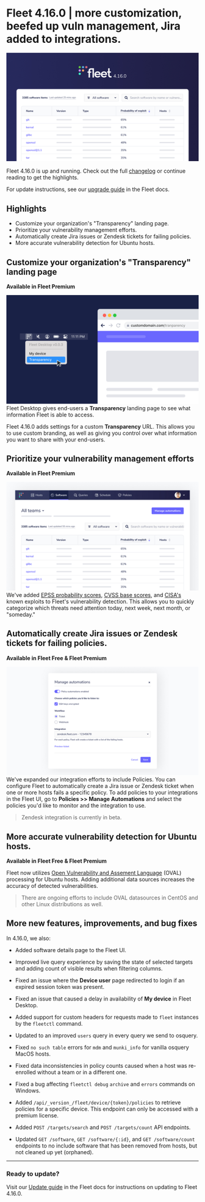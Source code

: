 # Fleet 4.16.0 | more customization, beefed up vuln management, Jira added to integrations. 

![Fleet 4.16.0](<../website/assets/images/articles/4.16.0-cover-1600x900@2x.jpg>)

Fleet 4.16.0 is up and running. Check out the full [changelog](https://github.com/fleetdm/fleet/releases/tag/fleet-v4.16.0) or continue reading to get the highlights.

For update instructions, see our [upgrade guide](https://fleetdm.com/docs/deploying/upgrading-fleet) in the Fleet docs.

## Highlights
- Customize your organization's "Transparency" landing page. 
- Prioritize your vulnerability management efforts.
- Automatically create Jira issues or Zendesk tickets for failing policies.
- More accurate vulnerability detection for Ubuntu hosts.

## Customize your organization's "Transparency" landing page
**Available in Fleet Premium**

![Customize your "Transparency" landing page.](<../website/assets/images/articles/fleet-4.16.0-custom-transparency-link-1600x900@2x.jpg>)
Fleet Desktop gives end-users a **Transparency** landing page to see what information Fleet is able to access.

Fleet 4.16.0 adds settings for a custom **Transparency** URL. This allows you to use custom branding, as well as giving you control over what information you want to share with your end-users. 

## Prioritize your vulnerability management efforts
**Available in Fleet Premium**

![Prioritize your vulnerability management efforts](<../website/assets/images/articles/fleet-4.16.0-probability-of-exploit-1600x900@2x.jpg>)
We've added [EPSS probability scores](https://www.first.org/epss/), [CVSS base scores](https://nvd.nist.gov/), and [CISA's](https://www.cisa.gov/) known exploits to Fleet's vulnerability detection. This allows you to quickly categorize which threats need attention today, next week, next month, or "someday."

## Automatically create Jira issues or Zendesk tickets for failing policies.
**Available in Fleet Free & Fleet Premium**

![Automatically create Jira issues or Zendesk tickets for failing policies](../website/assets/images/articles/fleet-4.16.0-manage-ticket-automation-1600x900@2x.jpg)
We've expanded our integration efforts to include Policies. You can configure Fleet to automatically create a Jira issue or Zendesk ticket when one or more hosts fails a specific policy. To add policies to your integrations in the Fleet UI, go to **Policies >> Manage Automations** and select the policies you'd like to monitor and the integration to use. 

> Zendesk integration is currently in beta.

## More accurate vulnerability detection for Ubuntu hosts.
**Available in Fleet Free & Fleet Premium**

Fleet now utilizes [Open Vulnerability and Assement Language](https://access.redhat.com/solutions/4161) (OVAL) processing for Ubuntu hosts. Adding additional data sources increases the accuracy of detected vulnerabilities. 

> There are ongoing efforts to include OVAL datasources in CentOS and other Linux distributions as well. 

## More new features, improvements, and bug fixes

In 4.16.0, we also:

* Added software details page to the Fleet UI.

* Improved live query experience by saving the state of selected targets and adding count of visible results when filtering columns.

* Fixed an issue where the **Device user** page redirected to login if an expired session token was present. 

* Fixed an issue that caused a delay in availability of **My device** in Fleet Desktop.

* Added support for custom headers for requests made to `fleet` instances by the `fleetctl` command.

* Updated to an improved `users` query in every query we send to osquery.

* Fixed `no such table` errors for `mdm` and `munki_info` for vanilla osquery MacOS hosts.

* Fixed data inconsistencies in policy counts caused when a host was re-enrolled without a team or in a different one.

* Fixed a bug affecting `fleetctl debug` `archive` and `errors` commands on Windows.

* Added `/api/_version_/fleet/device/{token}/policies` to retrieve policies for a specific device. This endpoint can only be accessed with a premium license.

* Added `POST /targets/search` and `POST /targets/count` API endpoints.

* Updated `GET /software`, `GET /software/{:id}`, and `GET /software/count` endpoints to no include software that has been removed from hosts, but not cleaned up yet (orphaned).

---

### Ready to update?

Visit our [Update guide](https://fleetdm.com/docs/deploying/upgrading-fleet) in the Fleet docs for instructions on updating to Fleet 4.16.0.

<meta name="category" value="releases">
<meta name="authorFullName" value="Kathy Satterlee">
<meta name="authorGitHubUsername" value="ksatter">
<meta name="publishedOn" value="2022-06-16">
<meta name="articleTitle" value="Fleet 4.16.0 | more customization, beefed up vuln management, Jira added to integrations.">
<meta name="articleImageUrl" value="../website/assets/images/articles/fleet-4.16.0-1600x900@2x.jpg">
